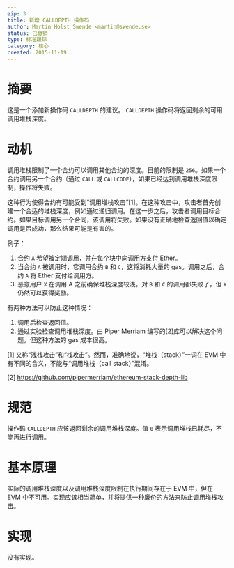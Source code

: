 ```yaml
---
eip: 3
title: 新增 CALLDEPTH 操作码
author: Martin Holst Swende <martin@swende.se>
status: 已撤销
type: 标准跟踪
category: 核心
created: 2015-11-19
---
```


# 摘要

这是一个添加新操作码 `CALLDEPTH` 的建议。 `CALLDEPTH` 操作码将返回剩余的可用调用堆栈深度。

# 动机

调用堆栈限制了一个合约可以调用其他合约的深度。目前的限制是 `256`。如果一个合约调用另一个合约（通过 `CALL` 或 `CALLCODE`），如果已经达到调用堆栈深度限制，操作将失败。

这种行为使得合约有可能受到“调用堆栈攻击”[1]。在这种攻击中，攻击者首先创建一个合适的堆栈深度，例如通过递归调用。在这一步之后，攻击者调用目标合约。如果目标调用另一个合同，该调用将失败。如果没有正确地检查返回值以确定调用是否成功，那么结果可能是有害的。

例子：

1. 合约 `A` 希望被定期调用，并在每个块中向调用方支付 Ether。
2. 当合约 `A` 被调用时，它调用合约 `B` 和 `C`，这将消耗大量的 gas。调用之后，合约 `A` 将 Ether 支付给调用方。
3. 恶意用户 `X` 在调用 A 之前确保堆栈深度较浅。对 `B` 和 `C` 的调用都失败了，但 `X` 仍然可以获得奖励。

有两种方法可以防止这种情况：

1. 调用后检查返回值。
2. 通过实验检查调用堆栈深度。由 Piper Merriam 编写的[2]库可以解决这个问题。但这种方法的 gas 成本很高。


[1] 又称“浅栈攻击”和“栈攻击”。然而，准确地说，“堆栈（stack）”一词在 EVM 中有不同的含义，不能与“调用堆栈（call stack）”混淆。

[2] https://github.com/pipermerriam/ethereum-stack-depth-lib


# 规范

操作码 `CALLDEPTH` 应该返回剩余的调用堆栈深度。值 `0` 表示调用堆栈已耗尽，不能再进行调用。

# 基本原理

实际的调用堆栈深度以及调用堆栈深度限制在执行期间存在于 EVM 中，但在 EVM 中不可用。实现应该相当简单，并将提供一种廉价的方法来防止调用堆栈攻击。

# 实现

没有实现。

